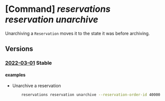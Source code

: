 # [Command] _reservations reservation unarchive_

Unarchiving a `Reservation` moves it to the state it was before archiving.

## Versions

### [2022-03-01](/Resources/mgmt-plane/L3Byb3ZpZGVycy9taWNyb3NvZnQuY2FwYWNpdHkvcmVzZXJ2YXRpb25vcmRlcnMve30vcmVzZXJ2YXRpb25zL3t9L3VuYXJjaGl2ZQ==/2022-03-01.xml) **Stable**

<!-- mgmt-plane /providers/microsoft.capacity/reservationorders/{}/reservations/{}/unarchive 2022-03-01 -->

#### examples

- Unarchive a reservation
    ```bash
        reservations reservation unarchive --reservation-order-id 40000000-aaaa-bbbb-cccc-20000000000 --reservation-id 50000000-aaaa-bbbb-cccc-200000000000
    ```
